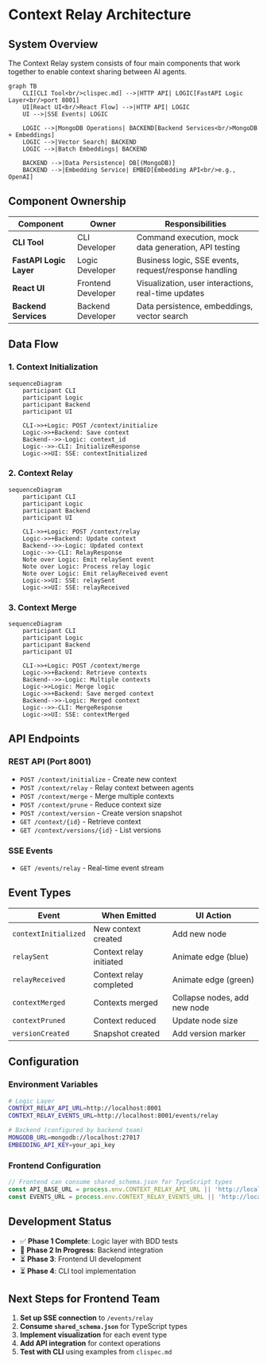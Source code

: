 # Context Relay Architecture

## System Overview

The Context Relay system consists of four main components that work together to enable context sharing between AI agents.

```mermaid
graph TB
    CLI[CLI Tool<br/>clispec.md] -->|HTTP API| LOGIC[FastAPI Logic Layer<br/>port 8001]
    UI[React UI<br/>React Flow] -->|HTTP API| LOGIC
    UI -->|SSE Events| LOGIC

    LOGIC -->|MongoDB Operations| BACKEND[Backend Services<br/>MongoDB + Embeddings]
    LOGIC -->|Vector Search| BACKEND
    LOGIC -->|Batch Embeddings| BACKEND

    BACKEND -->|Data Persistence| DB[(MongoDB)]
    BACKEND -->|Embedding Service| EMBED[Embedding API<br/>e.g., OpenAI]
```

## Component Ownership

| Component | Owner | Responsibilities |
|-----------|-------|------------------|
| **CLI Tool** | CLI Developer | Command execution, mock data generation, API testing |
| **FastAPI Logic Layer** | Logic Developer | Business logic, SSE events, request/response handling |
| **React UI** | Frontend Developer | Visualization, user interactions, real-time updates |
| **Backend Services** | Backend Developer | Data persistence, embeddings, vector search |

## Data Flow

### 1. Context Initialization
```mermaid
sequenceDiagram
    participant CLI
    participant Logic
    participant Backend
    participant UI

    CLI->>+Logic: POST /context/initialize
    Logic->>+Backend: Save context
    Backend-->>-Logic: context_id
    Logic-->>-CLI: InitializeResponse
    Logic->>UI: SSE: contextInitialized
```

### 2. Context Relay
```mermaid
sequenceDiagram
    participant CLI
    participant Logic
    participant Backend
    participant UI

    CLI->>+Logic: POST /context/relay
    Logic->>+Backend: Update context
    Backend-->>-Logic: Updated context
    Logic-->>-CLI: RelayResponse
    Note over Logic: Emit relaySent event
    Note over Logic: Process relay logic
    Note over Logic: Emit relayReceived event
    Logic->>UI: SSE: relaySent
    Logic->>UI: SSE: relayReceived
```

### 3. Context Merge
```mermaid
sequenceDiagram
    participant CLI
    participant Logic
    participant Backend
    participant UI

    CLI->>+Logic: POST /context/merge
    Logic->>+Backend: Retrieve contexts
    Backend-->>-Logic: Multiple contexts
    Logic->>Logic: Merge logic
    Logic->>+Backend: Save merged context
    Backend-->>-Logic: Merged context
    Logic-->>-CLI: MergeResponse
    Logic->>UI: SSE: contextMerged
```

## API Endpoints

### REST API (Port 8001)
- `POST /context/initialize` - Create new context
- `POST /context/relay` - Relay context between agents
- `POST /context/merge` - Merge multiple contexts
- `POST /context/prune` - Reduce context size
- `POST /context/version` - Create version snapshot
- `GET /context/{id}` - Retrieve context
- `GET /context/versions/{id}` - List versions

### SSE Events
- `GET /events/relay` - Real-time event stream

## Event Types

| Event | When Emitted | UI Action |
|-------|--------------|-----------|
| `contextInitialized` | New context created | Add new node |
| `relaySent` | Context relay initiated | Animate edge (blue) |
| `relayReceived` | Context relay completed | Animate edge (green) |
| `contextMerged` | Contexts merged | Collapse nodes, add new node |
| `contextPruned` | Context reduced | Update node size |
| `versionCreated` | Snapshot created | Add version marker |

## Configuration

### Environment Variables
```bash
# Logic Layer
CONTEXT_RELAY_API_URL=http://localhost:8001
CONTEXT_RELAY_EVENTS_URL=http://localhost:8001/events/relay

# Backend (configured by backend team)
MONGODB_URL=mongodb://localhost:27017
EMBEDDING_API_KEY=your_api_key
```

### Frontend Configuration
```javascript
// Frontend can consume shared_schema.json for TypeScript types
const API_BASE_URL = process.env.CONTEXT_RELAY_API_URL || 'http://localhost:8001';
const EVENTS_URL = process.env.CONTEXT_RELAY_EVENTS_URL || 'http://localhost:8001/events/relay';
```

## Development Status

- ✅ **Phase 1 Complete**: Logic layer with BDD tests
- 🔄 **Phase 2 In Progress**: Backend integration
- ⏳ **Phase 3**: Frontend UI development
- ⏳ **Phase 4**: CLI tool implementation

## Next Steps for Frontend Team

1. **Set up SSE connection** to `/events/relay`
2. **Consume `shared_schema.json`** for TypeScript types
3. **Implement visualization** for each event type
4. **Add API integration** for context operations
5. **Test with CLI** using examples from `clispec.md`